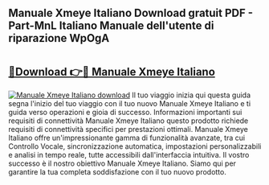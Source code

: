 ## Manuale Xmeye Italiano Download gratuit PDF - Part-MnL Italiano Manuale dell'utente di riparazione WpOgA

# <h2><a href="http://dfaxmto.blite.top/?on=Manuale+Xmeye+Italiano">🔗Download 👉🔴 Manuale Xmeye Italiano</a></h2>

[![Manuale Xmeye Italiano download](https://i.imgur.com/lujVjoI.png)](http://dfaxmto.blite.top/?on=Manuale+Xmeye+Italiano)
Il tuo viaggio inizia qui questa guida segna l'inizio del tuo viaggio con il tuo nuovo Manuale Xmeye Italiano e ti guida verso operazioni e gioia di successo. Informazioni importanti sui requisiti di connettività Manuale Xmeye Italiano questo prodotto richiede requisiti di connettività specifici per prestazioni ottimali. Manuale Xmeye Italiano offre un'impressionante gamma di funzionalità avanzate, tra cui Controllo Vocale, sincronizzazione automatica, impostazioni personalizzabili e analisi in tempo reale, tutte accessibili dall'interfaccia intuitiva. Il vostro successo è il nostro obiettivo Manuale Xmeye Italiano. Siamo qui per garantire la tua completa soddisfazione con il tuo nuovo prodotto.

